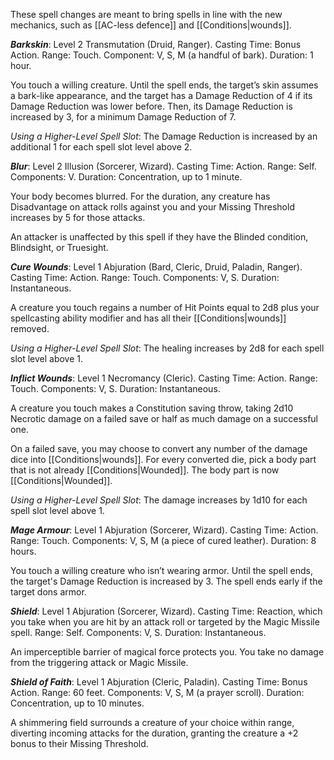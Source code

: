These spell changes are meant to bring spells in line with the new mechanics, such as [[AC-less defence]] and [[Conditions|wounds]].

***Barkskin***: Level 2 Transmutation (Druid, Ranger). Casting Time: Bonus Action. Range: Touch. Component: V, S, M (a handful of bark). Duration: 1 hour.

You touch a willing creature. Until the spell ends, the target’s skin assumes a bark-like appearance, and the target has a Damage Reduction of 4 if its Damage Reduction was lower before. Then, its Damage Reduction is increased by 3, for a minimum Damage Reduction of 7.

*Using a Higher-Level Spell Slot*: The Damage Reduction is increased by an additional 1 for each spell slot level above 2.

***Blur***: Level 2 Illusion (Sorcerer, Wizard). Casting Time: Action. Range: Self. Components: V. Duration: Concentration, up to 1 minute.

Your body becomes blurred. For the duration, any creature has Disadvantage on attack rolls against you and your Missing Threshold increases by 5 for those attacks.

An attacker is unaffected by this spell if they have the Blinded condition, Blindsight, or Truesight.

***Cure Wounds***: Level 1 Abjuration (Bard, Cleric, Druid, Paladin, Ranger). Casting Time: Action. Range: Touch. Components: V, S. Duration: Instantaneous.

A creature you touch regains a number of Hit Points equal to 2d8 plus your spellcasting ability modifier and has all their [[Conditions|wounds]] removed.

*Using a Higher-Level Spell Slot*: The healing increases by 2d8 for each spell slot level above 1.

***Inflict Wounds***: Level 1 Necromancy (Cleric). Casting Time: Action. Range: Touch. Components: V, S. Duration: Instantaneous.

A creature you touch makes a Constitution saving throw, taking 2d10 Necrotic damage on a failed save or half as much damage on a successful one.

On a failed save, you may choose to convert any number of the damage dice into [[Conditions|wounds]]. For every converted die, pick a body part that is not already [[Conditions|Wounded]]. The body part is now [[Conditions|Wounded]].

*Using a Higher-Level Spell Slot*: The damage increases by 1d10 for each spell slot level above 1.

***Mage Armour***: Level 1 Abjuration (Sorcerer, Wizard). Casting Time: Action. Range: Touch. Components: V, S, M (a piece of cured leather). Duration: 8 hours.

You touch a willing creature who isn’t wearing armor. Until the spell ends, the target's Damage Reduction is increased by 3. The spell ends early if the target dons armor.

***Shield***: Level 1 Abjuration (Sorcerer, Wizard). Casting Time: Reaction, which you take when you are hit by an attack roll or targeted by the Magic Missile spell. Range: Self. Components: V, S. Duration: Instantaneous.

An imperceptible barrier of magical force protects you. You take no damage from the triggering attack or Magic Missile.

***Shield of Faith***: Level 1 Abjuration (Cleric, Paladin). Casting Time: Bonus Action. Range: 60 feet. Components: V, S, M (a prayer scroll). Duration: Concentration, up to 10 minutes.

A shimmering field surrounds a creature of your choice within range, diverting incoming attacks for the duration, granting the creature a +2 bonus to their Missing Threshold.
